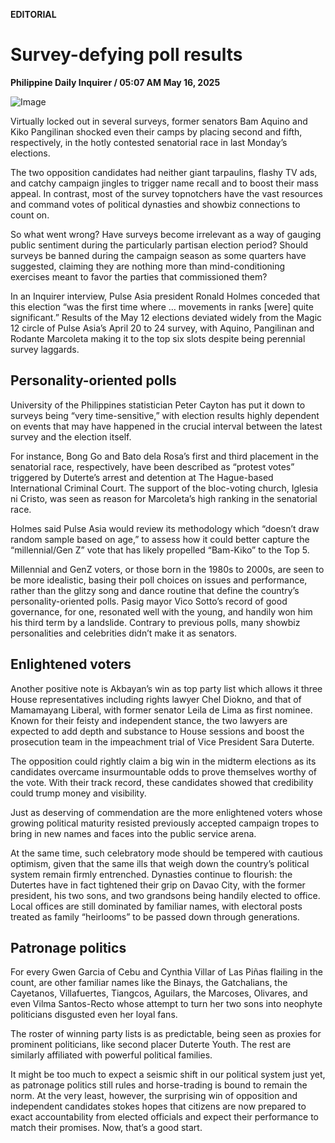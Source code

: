 **EDITORIAL**

# Survey-defying poll results

****Philippine Daily Inquirer / 05:07 AM May 16, 2025****

![Image](https://raw.githubusercontent.com/github-jl14/scrapy_api/refs/heads/main/images/editorial05162025.png)







Virtually locked out in several surveys, former senators Bam Aquino and Kiko Pangilinan shocked even their camps by placing second and fifth, respectively, in the hotly contested senatorial race in last Monday’s elections.

The two opposition candidates had neither giant tarpaulins, flashy TV ads, and catchy campaign jingles to trigger name recall and to boost their mass appeal. In contrast, most of the survey topnotchers have the vast resources and command votes of political dynasties and showbiz connections to count on.

So what went wrong? Have surveys become irrelevant as a way of gauging public sentiment during the particularly partisan election period? Should surveys be banned during the campaign season as some quarters have suggested, claiming they are nothing more than mind-conditioning exercises meant to favor the parties that commissioned them?

In an Inquirer interview, Pulse Asia president Ronald Holmes conceded that this election “was the first time where … movements in ranks [were] quite significant.” Results of the May 12 elections deviated widely from the Magic 12 circle of Pulse Asia’s April 20 to 24 survey, with Aquino, Pangilinan and Rodante Marcoleta making it to the top six slots despite being perennial survey laggards.

## Personality-oriented polls

University of the Philippines statistician Peter Cayton has put it down to surveys being “very time-sensitive,” with election results highly dependent on events that may have happened in the crucial interval between the latest survey and the election itself.

For instance, Bong Go and Bato dela Rosa’s first and third placement in the senatorial race, respectively, have been described as “protest votes” triggered by Duterte’s arrest and detention at The Hague-based International Criminal Court. The support of the bloc-voting church, Iglesia ni Cristo, was seen as reason for Marcoleta’s high ranking in the senatorial race.

Holmes said Pulse Asia would review its methodology which “doesn’t draw random sample based on age,” to assess how it could better capture the “millennial/Gen Z” vote that has likely propelled “Bam-Kiko” to the Top 5.

Millennial and GenZ voters, or those born in the 1980s to 2000s, are seen to be more idealistic, basing their poll choices on issues and performance, rather than the glitzy song and dance routine that define the country’s personality-oriented polls. Pasig mayor Vico Sotto’s record of good governance, for one, resonated well with the young, and handily won him his third term by a landslide. Contrary to previous polls, many showbiz personalities and celebrities didn’t make it as senators.

## Enlightened voters

Another positive note is Akbayan’s win as top party list which allows it three House representatives including rights lawyer Chel Diokno, and that of Mamamayang Liberal, with former senator Leila de Lima as first nominee. Known for their feisty and independent stance, the two lawyers are expected to add depth and substance to House sessions and boost the prosecution team in the impeachment trial of Vice President Sara Duterte.

The opposition could rightly claim a big win in the midterm elections as its candidates overcame insurmountable odds to prove themselves worthy of the vote. With their track record, these candidates showed that credibility could trump money and visibility.

Just as deserving of commendation are the more enlightened voters whose growing political maturity resisted previously accepted campaign tropes to bring in new names and faces into the public service arena.

At the same time, such celebratory mode should be tempered with cautious optimism, given that the same ills that weigh down the country’s political system remain firmly entrenched. Dynasties continue to flourish: the Dutertes have in fact tightened their grip on Davao City, with the former president, his two sons, and two grandsons being handily elected to office. Local offices are still dominated by familiar names, with electoral posts treated as family “heirlooms” to be passed down through generations.

## Patronage politics

For every Gwen Garcia of Cebu and Cynthia Villar of Las Piñas flailing in the count, are other familiar names like the Binays, the Gatchalians, the Cayetanos, Villafuertes, Tiangcos, Aguilars, the Marcoses, Olivares, and even Vilma Santos-Recto whose attempt to turn her two sons into neophyte politicians disgusted even her loyal fans.

The roster of winning party lists is as predictable, being seen as proxies for prominent politicians, like second placer Duterte Youth. The rest are similarly affiliated with powerful political families.

It might be too much to expect a seismic shift in our political system just yet, as patronage politics still rules and horse-trading is bound to remain the norm. At the very least, however, the surprising win of opposition and independent candidates stokes hopes that citizens are now prepared to exact accountability from elected officials and expect their performance to match their promises. Now, that’s a good start.